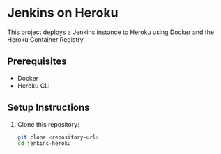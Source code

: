 # Jenkins on Heroku

This project deploys a Jenkins instance to Heroku using Docker and the Heroku Container Registry.

## Prerequisites
- Docker
- Heroku CLI

## Setup Instructions

1. Clone this repository:
   ```bash
   git clone <repository-url>
   cd jenkins-heroku
